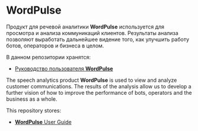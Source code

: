 # WordPulse

Продукт для речевой аналитики **WordPulse** используется для просмотра и анализа коммуникаций клиентов. Результаты анализа позволяют выработать дальнейшее видение того, как улучшить работу ботов, операторов и бизнеса в целом.

В данном репозитории хранятся:

- [Руководство пользователя **WordPulse**](https://github.com/mts-ai/wordpulse/blob/main/WP_user_guide_ru.md)

The speech analytics product **WordPulse** is used to view and analyze customer communications. The results of the analysis allow us to develop a further vision of how to improve the performance of bots, operators and the business as a whole.

This repository stores:

- [**WordPulse** User Guide](https://github.com/mts-ai/wordpulse/blob/main/WP_user_guide_ru.md)